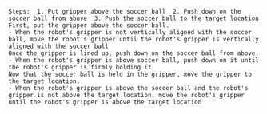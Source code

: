 
    Steps:  1. Put gripper above the soccer ball  2. Push down on the soccer ball from above  3. Push the soccer ball to the target location
    First, put the gripper above the soccer ball.
    - When the robot's gripper is not vertically aligned with the soccer ball, move the robot's gripper until the robot's gripper is vertically aligned with the soccer ball
    Once the gripper is lined up, push down on the soccer ball from above.
    - When the robot's gripper is above soccer ball, push down on it until the robot's gripper is firmly holding it 
    Now that the soccer ball is held in the gripper, move the gripper to the target location.
    - When the robot's gripper is above the soccer ball and the robot's gripper is not above the target location, move the robot's gripper until the robot's gripper is above the target location